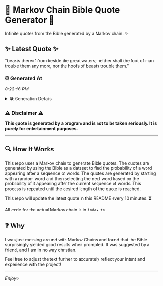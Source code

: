 # 📖 Markov Chain Bible Quote Generator 📖

Infinite quotes from the Bible generated by a Markov chain. ✨

## ✨ Latest Quote ✨
"beasts thereof from beside the great waters; neither shall the foot of man trouble them any more, nor the hoofs of beasts trouble them."

### ⏰ Generated At
*8:22:46 PM*

<details>
    <summary>🛠️ Generation Details</summary>
    <p>
        <strong>🌱 Seed:</strong> beasts<br>
        <strong>🔄 Iterations:</strong> 23<br>
        <strong>📜 Context History:</strong><br>[ beasts ]: thereof<br>[ beasts, thereof ]: from<br>[ beasts, thereof, from ]: beside<br>[ beasts, thereof, from, beside ]: the<br>[ beasts, thereof, from, beside, the ]: great<br>[ beasts, thereof, from, beside, the, great ]: waters;<br>[ thereof, from, beside, the, great, waters; ]: neither<br>[ from, beside, the, great, waters;, neither ]: shall<br>[ beside, the, great, waters;, neither, shall ]: the<br>[ the, great, waters;, neither, shall, the ]: foot<br>[ great, waters;, neither, shall, the, foot ]: of<br>[ waters;, neither, shall, the, foot, of ]: man<br>[ neither, shall, the, foot, of, man ]: trouble<br>[ shall, the, foot, of, man, trouble ]: them<br>[ the, foot, of, man, trouble, them ]: any<br>[ foot, of, man, trouble, them, any ]: more,<br>[ of, man, trouble, them, any, more, ]: nor<br>[ man, trouble, them, any, more,, nor ]: the<br>[ trouble, them, any, more,, nor, the ]: hoofs<br>[ them, any, more,, nor, the, hoofs ]: of<br>[ any, more,, nor, the, hoofs, of ]: beasts<br>[ more,, nor, the, hoofs, of, beasts ]: trouble<br>[ nor, the, hoofs, of, beasts, trouble ]: them.<br>
    </p>
</details>

### ⚠️ Disclaimer ⚠️
**This quote is generated by a program and is not to be taken seriously. It is purely for entertainment purposes.**

---

## 🔍 How It Works

This repo uses a Markov chain to generate Bible quotes. The quotes are generated by using the Bible as a dataset to find the probability of a word appearing after a sequence of words. The quotes are generated by starting with a random word and then selecting the next word based on the probability of it appearing after the current sequence of words. This process is repeated until the desired length of the quote is reached.

This repo will update the latest quote in this README every 10 minutes. ⏳

All code for the actual Markov chain is in `index.ts`.

## ❓ Why

I was just messing around with Markov Chains and found that the Bible surprisingly yielded good results when prompted. 
It was suggested by a friend, and I am in no way christian.

Feel free to adjust the text further to accurately reflect your intent and experience with the project!

---

*Enjoy*✨
